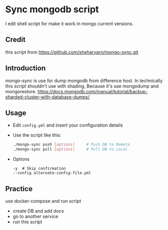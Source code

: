 # Sync mongodb script
I edit shell script for make it work in mongo current versions.

## Credit
this script from https://github.com/sheharyarn/mongo-sync.git

## Introduction
mongo-sync is use for dump mongodb from difference host. In technically this script shouldn't use with shading,
Because it's use mongodump and mongorestore.
https://docs.mongodb.com/manual/tutorial/backup-sharded-cluster-with-database-dumps/

## Usage

- Edit `config.yml` and insert your configuration details

- Use the script like this:
	
	```bash
	./mongo-sync push [options]		# Push DB to Remote
	./mongo-sync pull [options]		# Pull DB to Local
	```
- Options

	```
	-y  # Skip confirmation
	--config alternate-config-file.yml
	```

## Practice
use docker-compose and run script
- create DB and add docs
- go to another service
- run this script
